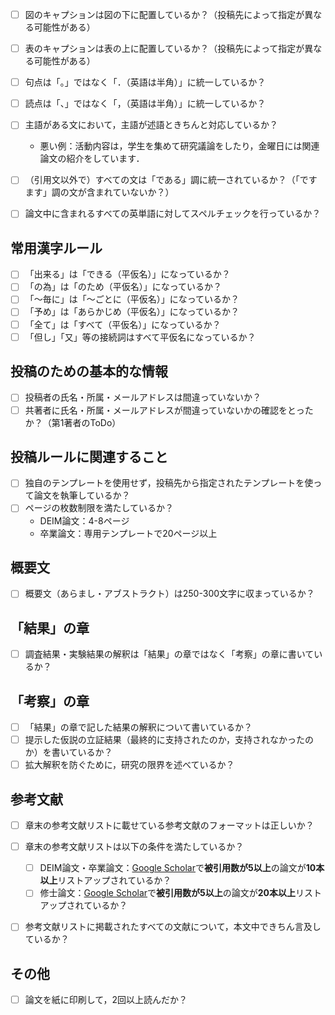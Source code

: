 
- [ ] 図のキャプションは図の下に配置しているか？（投稿先によって指定が異なる可能性がある）
- [ ] 表のキャプションは表の上に配置しているか？（投稿先によって指定が異なる可能性がある）
- [ ] 句点は「｡」ではなく「．（英語は半角）」に統一しているか？
- [ ] 読点は「、」ではなく「，（英語は半角）」に統一しているか？
- [ ] 主語がある文において，主語が述語ときちんと対応しているか？
  - 悪い例：活動内容は，学生を集めて研究議論をしたり，金曜日には関連論文の紹介をしています．
- [ ] （引用文以外で）すべての文は「である」調に統一されているか？（「ですます」調の文が含まれていないか？）
- [ ] 論文中に含まれるすべての英単語に対してスペルチェックを行っているか？


## 常用漢字ルール
- [ ] 「出来る」は「できる（平仮名）」になっているか？
- [ ] 「の為」は「のため（平仮名）」になっているか？
- [ ] 「〜毎に」は「〜ごとに（平仮名）」になっているか？
- [ ] 「予め」は「あらかじめ（平仮名）」になっているか？
- [ ] 「全て」は「すべて（平仮名）」になっているか？
- [ ] 「但し」「又」等の接続詞はすべて平仮名になっているか？

## 投稿のための基本的な情報
- [ ] 投稿者の氏名・所属・メールアドレスは間違っていないか？
- [ ] 共著者に氏名・所属・メールアドレスが間違っていないかの確認をとったか？（第1著者のToDo）

## 投稿ルールに関連すること
- [ ] 独自のテンプレートを使用せず，投稿先から指定されたテンプレートを使って論文を執筆しているか？
- [ ] ページの枚数制限を満たしているか？
  - DEIM論文：4-8ページ
  - 卒業論文：専用テンプレートで20ページ以上

## 概要文
- [ ] 概要文（あらまし・アブストラクト）は250-300文字に収まっているか？

## 「結果」の章
- [ ] 調査結果・実験結果の解釈は「結果」の章ではなく「考察」の章に書いているか？


## 「考察」の章
- [ ] 「結果」の章で記した結果の解釈について書いているか？
- [ ] 提示した仮説の立証結果（最終的に支持されたのか，支持されなかったのか）を書いているか？
- [ ] 拡大解釈を防ぐために，研究の限界を述べているか？

## 参考文献
- [ ] 章末の参考文献リストに載せている参考文献のフォーマットは正しいか？
- [ ] 章末の参考文献リストは以下の条件を満たしているか？
  - [ ] DEIM論文・卒業論文：[Google Scholar](https://scholar.google.co.jp)で**被引用数が5以上**の論文が**10本以上**リストアップされているか？
  - [ ] 修士論文：[Google Scholar](https://scholar.google.co.jp)で**被引用数が5以上**の論文が**20本以上**リストアップされているか？
- [ ] 参考文献リストに掲載されたすべての文献について，本文中できちん言及しているか？


## その他
- [ ] 論文を紙に印刷して，2回以上読んだか？
